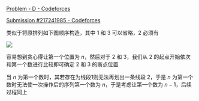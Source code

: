 [Problem - D - Codeforces](https://codeforces.com/contest/1833/problem/D)

[Submission #217241985 - Codeforces](https://codeforces.com/contest/1833/submission/217241985)

类似于将原排列如下图顺序构造，其中 1 和 3 可以省略，2 必须有

![](2.jpg)

容易想到贪心得让第一个位置为 $n$，然后对于 2 和 3，我们从 2 的起点开始依次和第一个数进行比较即可确定 2 和 3 的断点位置

当 $n$ 为第一个数时，其若存在为线段1则无法再划出一条线段 2，于是 $n$ 为第一个数时无法使一次操作后的序列第一个数为 $n$，于是考虑让第一个数为 $n - 1$，后续过程同上
